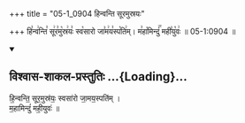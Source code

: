 +++
title = "05-1_0904 हिन्वन्ति सूरमुस्रयः"

+++
हि꣣न्व꣢न्ति꣣ सू꣢र꣣मु꣡स्र꣢यः꣣ स्व꣡सारो जा꣣म꣢य꣣स्प꣡ति꣢म्। म꣣हा꣡मिन्दुं꣢꣯ मही꣣यु꣡वः꣢ ॥ 05-1:0904 ॥

<div class="js_include" newlevelforh1="2" title="विश्वास-शाकल-प्रस्तुतिः" unfilled url="/vedAH_Rk/shAkalam/saMhitA/vishvAsa-prastutiH/09/065/01_hinvanti_sUramusrayaH.md">
<details open><summary><h2>विश्वास-शाकल-प्रस्तुतिः ...{Loading}...</h2></summary>


हि॒न्वन्ति॒ सूर॒मुस्र॑यः॒ स्वसा॑रो जा॒मय॒स्पति॑म् ।  
म॒हामिन्दुं॑ मही॒युवः॑ ॥

</details>
</div>